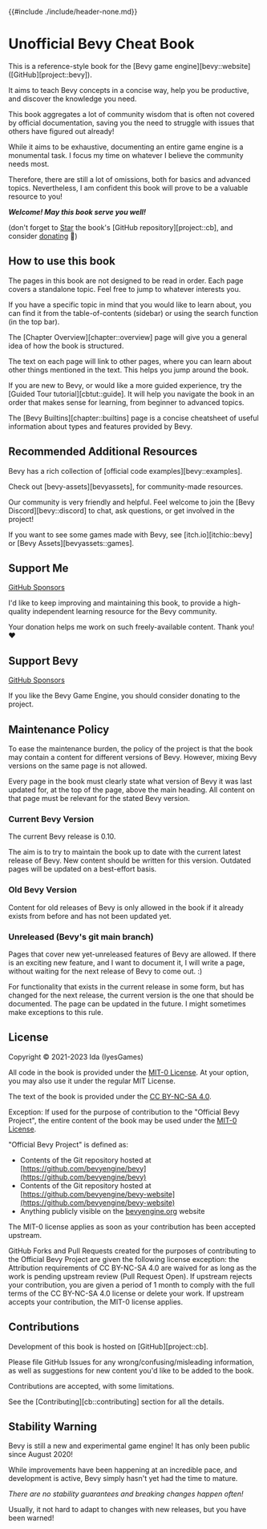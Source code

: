 {{#include ./include/header-none.md}}

# Unofficial Bevy Cheat Book

This is a reference-style book for the [Bevy game engine][bevy::website]
([GitHub][project::bevy]).

It aims to teach Bevy concepts in a concise way, help you be productive,
and discover the knowledge you need.

This book aggregates a lot of community wisdom that is often not covered
by official documentation, saving you the need to struggle with issues that
others have figured out already!

While it aims to be exhaustive, documenting an entire game engine is
a monumental task. I focus my time on whatever I believe the community
needs most.

Therefore, there are still a lot of omissions, both for basics and advanced
topics. Nevertheless, I am confident this book will prove to be a valuable
resource to you!

***Welcome! May this book serve you well!***

(don't forget to
<a class="github-button" href="https://github.com/bevy-cheatbook/bevy-cheatbook" data-icon="octicon-star" aria-label="Star bevy-cheatbook/bevy-cheatbook on GitHub">Star</a>
the book's [GitHub repository][project::cb],
and consider [donating](https://github.com/sponsors/inodentry) 🙂)

## How to use this book

The pages in this book are not designed to be read in order. Each page covers
a standalone topic. Feel free to jump to whatever interests you.

If you have a specific topic in mind that you would like to learn about, you
can find it from the table-of-contents (sidebar) or using the search function
(in the top bar).

The [Chapter Overview][chapter::overview] page will give you a general idea
of how the book is structured.

The text on each page will link to other pages, where you can learn about other
things mentioned in the text. This helps you jump around the book.

If you are new to Bevy, or would like a more guided experience, try the
[Guided Tour tutorial][cbtut::guide]. It will help you navigate the book in
an order that makes sense for learning, from beginner to advanced topics.

The [Bevy Builtins][chapter::builtins] page is a concise cheatsheet of useful
information about types and features provided by Bevy.

## Recommended Additional Resources

Bevy has a rich collection of [official code
examples][bevy::examples].

Check out [bevy-assets][bevyassets], for community-made resources.

Our community is very friendly and helpful. Feel welcome to join the [Bevy
Discord][bevy::discord] to chat, ask questions, or get involved in the project!

If you want to see some games made with Bevy, see [itch.io][itchio::bevy]
or [Bevy Assets][bevyassets::games].

## Support Me

<a class="github-button" href="https://github.com/sponsors/inodentry" data-icon="octicon-heart" data-size="large" aria-label="Sponsor @inodentry on GitHub">GitHub Sponsors</a>

I'd like to keep improving and maintaining this book, to provide a high-quality
independent learning resource for the Bevy community.

Your donation helps me work on such freely-available content. Thank you! ❤️

## Support Bevy

<a class="github-button" href="https://github.com/sponsors/cart" data-icon="octicon-heart" data-size="large" aria-label="Sponsor @cart on GitHub">GitHub Sponsors</a>

If you like the Bevy Game Engine, you should consider donating to the project.

## Maintenance Policy

To ease the maintenance burden, the policy of the project is that the book may
contain a content for different versions of Bevy. However, mixing Bevy versions
on the same page is not allowed.

Every page in the book must clearly state what version of Bevy it was last
updated for, at the top of the page, above the main heading. All content on that
page must be relevant for the stated Bevy version.

### Current Bevy Version

The current Bevy release is 0.10.

The aim is to try to maintain the book up to date with the current latest
release of Bevy. New content should be written for this version. Outdated pages
will be updated on a best-effort basis.

### Old Bevy Version

Content for old releases of Bevy is only allowed in the book if it already
exists from before and has not been updated yet.

### Unreleased (Bevy's git main branch)

Pages that cover new yet-unreleased features of Bevy are allowed. If there is an
exciting new feature, and I want to document it, I will write a page, without
waiting for the next release of Bevy to come out. :)

For functionality that exists in the current release in some form, but has
changed for the next release, the current version is the one that should be
documented. The page can be updated in the future. I might sometimes make
exceptions to this rule.

## License

Copyright © 2021-2023 Ida (IyesGames)

All code in the book is provided under the
[MIT-0 License](https://github.com/bevy-cheatbook/mit-0).
At your option, you may also use it under the regular MIT License.

The text of the book is provided under the
[CC BY-NC-SA 4.0](https://creativecommons.org/licenses/by-nc-sa/4.0/).

Exception: If used for the purpose of contribution to the "Official Bevy
Project", the entire content of the book may be used under the [MIT-0
License](https://github.com/bevy-cheatbook/mit-0).

"Official Bevy Project" is defined as:
 - Contents of the Git repository hosted at [https://github.com/bevyengine/bevy](https://github.com/bevyengine/bevy)
 - Contents of the Git repository hosted at [https://github.com/bevyengine/bevy-website](https://github.com/bevyengine/bevy-website)
 - Anything publicly visible on the [bevyengine.org](https://bevyengine.org) website

The MIT-0 license applies as soon as your contribution has been accepted upstream.

GitHub Forks and Pull Requests created for the purposes of contributing to
the Official Bevy Project are given the following license exception: the
Attribution requirements of CC BY-NC-SA 4.0 are waived for as long as the
work is pending upstream review (Pull Request Open). If upstream rejects
your contribution, you are given a period of 1 month to comply with the
full terms of the CC BY-NC-SA 4.0 license or delete your work. If upstream
accepts your contribution, the MIT-0 license applies.

## Contributions

Development of this book is hosted on [GitHub][project::cb].

Please file GitHub Issues for any wrong/confusing/misleading information,
as well as suggestions for new content you'd like to be added to the book.

Contributions are accepted, with some limitations.

See the [Contributing][cb::contributing] section for all the details.

## Stability Warning

Bevy is still a new and experimental game engine! It has only been public
since August 2020!

While improvements have been happening at an incredible pace, and development
is active, Bevy simply hasn't yet had the time to mature.

*There are no stability guarantees and breaking changes happen often!*

Usually, it not hard to adapt to changes with new releases, but you have been
warned!
